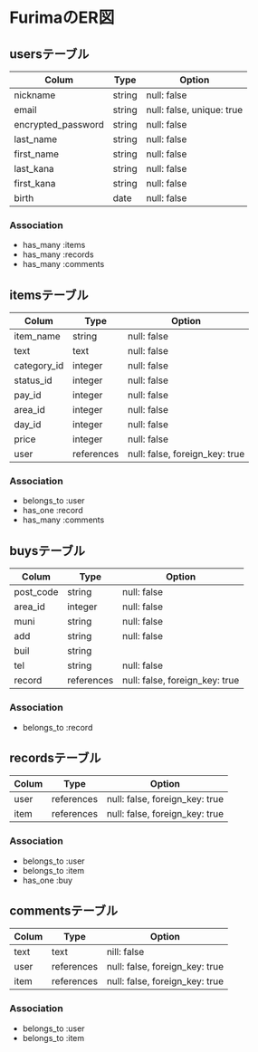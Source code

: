# FurimaのER図

## usersテーブル

| Colum              | Type    | Option                    |
| ------------------ | ------- | ------------------------- |
| nickname           | string  | null: false               |
| email              | string  | null: false, unique: true |
| encrypted_password | string  | null: false               |
| last_name          | string  | null: false               |
| first_name         | string  | null: false               |
| last_kana          | string  | null: false               |
| first_kana         | string  | null: false               |
| birth              | date    | null: false               |

### Association

- has_many :items
- has_many :records
- has_many :comments

## itemsテーブル

| Colum       | Type       | Option                         |
| ----------- | ---------- | ------------------------------ |
| item_name   | string     | null: false                    |
| text        | text       | null: false                    |
| category_id | integer    | null: false                    |
| status_id   | integer    | null: false                    |
| pay_id      | integer    | null: false                    |
| area_id     | integer    | null: false                    |
| day_id      | integer    | null: false                    |
| price       | integer    | null: false                    |
| user        | references | null: false, foreign_key: true |

### Association

- belongs_to :user
- has_one :record
- has_many :comments

## buysテーブル

| Colum        | Type       | Option                         |
| ------------ | ---------- | ------------------------------ |
| post_code    | string     | null: false                    |
| area_id      | integer    | null: false                    |
| muni         | string     | null: false                    |
| add          | string     | null: false                    |
| buil         | string     |                                |
| tel          | string     | null: false                    |
| record       | references | null: false, foreign_key: true |

### Association

- belongs_to :record

## recordsテーブル

| Colum        | Type       | Option                         |
| ------------ | ---------- | ------------------------------ |
| user         | references | null: false, foreign_key: true |
| item         | references | null: false, foreign_key: true |

### Association

- belongs_to :user
- belongs_to :item
- has_one :buy

## commentsテーブル

| Colum        | Type       | Option                         |
| ------------ | ---------- | ------------------------------ |
| text         | text       | nill: false                    |
| user         | references | null: false, foreign_key: true |
| item         | references | null: false, foreign_key: true |

### Association

- belongs_to :user
- belongs_to :item